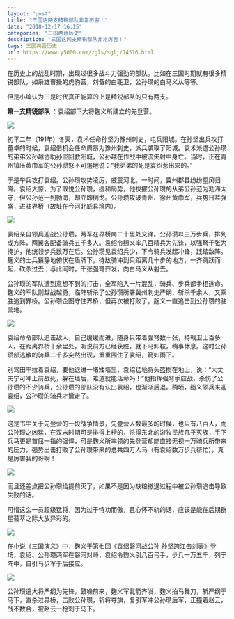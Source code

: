```yaml
---
layout: "post"
title: "三国这两支精锐部队非常厉害！"
date: "2018-12-17 16:15"
categories: "三国两晋历史"
description: "三国这两支精锐部队非常厉害！"
tags: 三国两晋历史
url: https://www.y5000.com/zgls/sglj/14516.html
---
```






在历史上的战乱时期，出现过很多战斗力强劲的部队。比如在三国时期就有很多精锐部队，如枭雄曹操的虎豹营，刘备的白毦卫，公孙瓒的白马义从等等。

但是小编认为三是时代真正能算的上是精锐部队的只有两支。

**第一支精锐部队** ：袁绍部下大将麴义所建立的先登营。

![](https://img.y5000.com/uploads/allimg/170222/8-1F222140I91H.jpg)

初平二年（191年）冬天，袁术任命孙坚为豫州刺史，屯兵阳城。在孙坚出兵攻打董卓的时候，袁绍借机会任命周昂为豫州刺史，派兵袭取了阳城。袁术派遣公孙瓒的弟弟公孙越协助孙坚回救阳城，公孙越在作战中被流矢射中身亡。当时，正在青州镇压黄巾军的公孙瓒怒不可遏地说：“我弟弟的死是袁绍惹出来的。”

于是举兵攻打袁绍。公孙瓒攻势凌厉，威震河北。一时间，冀州郡县纷纷望风归降。袁绍大惊，为了取悦公孙瓒，缓和局势，他拔擢公孙瓒的从弟公孙范为勃海太守，但公孙范一到勃海，却立即倒戈。公孙瓒攻破青州、徐州黄巾军，兵势日益强盛，进驻界桥（故址在今河北威县境内）。

![](https://img.y5000.com/uploads/allimg/170222/1415024515-0.jpg)

袁绍亲自领兵迎战公孙瓒，两军在界桥南二十里处交锋。公孙瓒以三万步兵，排列成方阵，两翼各配备骑兵五千多人。袁绍令麹义率八百精兵为先锋，以强弩千张为掩护，他统领步兵数万在后。公孙瓒见袁绍兵少，下令骑兵发起冲锋，践踏敌阵。麹义的士兵镇静地俯伏在盾牌下，待敌骑冲到只距离几十步的地方，一齐跳跃而起，砍杀过去；与此同时，千张强弩齐发，向白马义从射去。

公孙瓒的军队遭到意想不到的打击，全军陷入一片混乱，骑兵、步兵都争相逃命。麴义的军队则越战越勇，临阵斩杀了公孙瓒所署冀州刺史严纲，斩杀千余人，又乘胜追到界桥。公孙瓒企图守住界桥，但再次被打败了。麹义一直追击到公孙瓒的驻营地。

![](https://img.y5000.com/uploads/allimg/170222/8-1F222140J9111.jpg)

袁绍命令部队追击敌人，自己缓缓而进，随身只带着强弩数十张，持戟卫士百多人。在距离界桥十余里处，听说前方已经获胜，就下马卸鞍，稍事休息。这时公孙瓒部逃散的骑兵二千多突然出现，重重围住了袁绍，箭如雨下。

别驾田丰拉着袁绍，要他退进一堵矮墙里，袁绍猛地将头盔掼在地上，说：“大丈夫宁可冲上前战死，躲在墙后，难道就能活命吗！”他指挥强弩手应战，杀伤了公孙瓒的不少骑兵，公孙瓒的部队没有认出袁绍，也渐渐后退。稍顷，麹义领兵来迎袁绍，公孙瓒的骑兵才撤走了。

![](https://img.y5000.com/uploads/allimg/170222/8-1F222140KQ04.jpg)

这是书中关于先登营的一段战争情景，先登营人数最多的时候，也只有八百人，而公孙瓒之凶猛，在汉末时期可是排得上榜的，杀得东北的游牧民族几乎灭族，手下兵马更是首屈一指的强悍，可是麴义所率领的先登营却能直接无视一万骑兵所带来的压力，强势出击打败了公孙瓒带来的总共四万人马（有袁绍数万步兵帮忙），真是厉害我的哥啊！

![](https://img.y5000.com/uploads/allimg/170222/8-1F222140Q1325.jpg)

而且还差点把公孙瓒给提前灭了，如果不是因为缺粮撤退过程中被公孙瓒追击导致失败的话。

可惜这么一员超级猛将，因为过于恃功而傲，且心怀不轨的话，应该是能在后期群星荟萃之际大放异彩的。

![](https://img.y5000.com/uploads/allimg/170222/8-1F222140R0115.jpg)

在小说《三国演义》中，麴义于第七回《袁绍磐河战公孙
孙坚跨江击刘表》登场，袁绍、公孙瓒两军在磐河对峙，袁绍令麴义引八百弓手，步兵一万五千，列于阵中，自引马步军于后接应。

![](https://img.y5000.com/uploads/allimg/170222/8-1F222140S3563.jpg)

公孙瓒遣大将严纲为先锋，鼓噪前来，麴义军乱箭齐发，麴义拍马舞刀，斩严纲于马下，直杀过界桥，击败公孙瓒，斩将夺旗，复引军冲公孙瓒后军，正撞着赵云，战不数合，被赵云一枪刺于马下。
